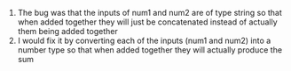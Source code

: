 1. The bug was that the inputs of num1 and num2 are of type string so that when added together they will just be concatenated instead of actually them being added together
2. I would fix it by converting each of the inputs (num1 and num2) into a number type so that when added together they will actually produce the sum